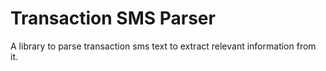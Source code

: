# Transaction SMS Parser

A library to parse transaction sms text to extract relevant information from it. 
